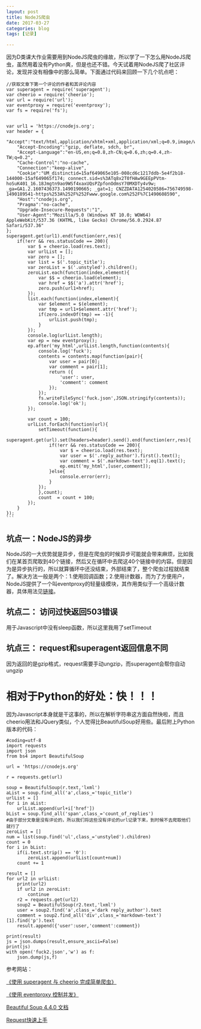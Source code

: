 ```yaml
---
layout: post
title: NodeJS爬虫
date: 2017-03-27
categories: blog
tags: [记录]

---
```


因为D类课大作业需要用到NodeJS爬虫的缘故，所以学了一下怎么用NodeJS爬虫，虽然用着没有Python爽，但是也还不错。今天试着用NodeJS爬了社区评论，发现并没有相像中的那么简单。下面通过代码来回顾一下几个坑点吧：

```
//获取文章下第一个评论的作者和其评论内容
var superagent = require('superagent');
var cheerio = require('cheerio');
var url = require('url');
var eventproxy = require('eventproxy');
var fs = require('fs');


var url1 = 'https://cnodejs.org';
var header = {
	"Accept":"text/html,application/xhtml+xml,application/xml;q=0.9,image/webp,*/*;q=0.8",
	"Accept-Encoding":"gzip, deflate, sdch, br",
	"Accept-Language":"en-US,en;q=0.8,zh-CN;q=0.6,zh;q=0.4,zh-TW;q=0.2",
	"Cache-Control":"no-cache",
	"Connection":"keep-alive",
	"Cookie":"UM_distinctid=15af649065e105-008cd6c1217ddb-5e4f2b18-144000-15af649065f174; connect.sid=s%3ATq8x2T0fHAw9GEEpPVtm-hoSuK401_16.18Jmgtn9ao9WSf4xaxUQsPZpfonOdmsY70MXDTy4v9w; _ga=GA1.2.1607436373.1490190665; _gat=1; CNZZDATA1254020586=756749598-1490189541-https%253A%252F%252Fwww.google.com%252F%7C1490608590",
	"Host":"cnodejs.org",
	"Pragma":"no-cache",
	"Upgrade-Insecure-Requests":"1",
	"User-Agent":"Mozilla/5.0 (Windows NT 10.0; WOW64) AppleWebKit/537.36 (KHTML, like Gecko) Chrome/56.0.2924.87 Safari/537.36"
};
superagent.get(url1).end(function(err,res){
	if(!err && res.statusCode == 200){
		var $ = cheerio.load(res.text);
		var urlList = [];
		var zero = [];
		var list = $('.topic_title');
		var zeroList = $('.unstyled').children();
		zeroList.each(function(index,element){
			var $$ = cheerio.load(element);
			var href = $$('a').attr('href');
			zero.push(url1+href);
		});
		list.each(function(index,element){
			var $element = $(element);
			var tmp = url1+$element.attr('href');
			if(zero.indexOf(tmp) == -1){
				urlList.push(tmp);
			}
		});
		console.log(urlList.length);
		var ep = new eventproxy();
		ep.after('my_html',urlList.length,function(contents){
			console.log('fuck');
			contents = contents.map(function(pair){
				var user = pair[0];
				var comment = pair[1];
				return ({
					'user': user,
					'comment': comment
				});
			});
			fs.writeFileSync('fuck.json',JSON.stringify(contents));
			console.log('ok');
		});

		var count = 100;
		urlList.forEach(function(url){
			setTimeout(function(){
				superagent.get(url).set(headers=header).send().end(function(err,res){
				if(!err && res.statusCode == 200){
					var $ = cheerio.load(res.text);
					var user = $('.reply_author').first().text();
					var comment = $('.markdown-text').eq(1).text();
					ep.emit('my_html',[user,comment]);
				}else{
					console.error(err);
				}
			});
			},count);
			count  = count + 100;
		});
	}
});
​```
```

##  坑点一：NodeJS的异步

NodeJS的一大优势就是异步，但是在爬虫的时候异步可能就会带来麻烦，比如我们在某首页爬取到40个链接，然后又在循环中去爬这40个链接中的内容。但是因为是异步执行的，所以就算循环中还没结束，外部结束了，整个爬虫过程就结束了。解决方法一般是两个：1.使用回调函数；2.使用计数器，而为了方便用户，NodeJS提供了一个叫eventproxy的轻量级模块，其作用类似于一个高级计数器，具体用法见[链接](https://github.com/alsotang/node-lessons/tree/master/lesson4)。



##  坑点二： 访问过快返回503错误

用于Javascript中没有sleep函数，所以这里我用了setTimeout



##  坑点三： request和superagent返回信息不同

因为返回的是gzip格式，request需要手动ungzip，而superagent会帮你自动ungzip





#  相对于Python的好处：快！！！

因为Javascript本身就是干这事的，所以在解析字符串这方面自然快啦，而且cheerio用法和JQuery类似，个人觉得比BeautifulSoup好用些。最后附上Python版本的代码：

```
#coding=utf-8
import requests
import json
from bs4 import BeautifulSoup

url = 'https://cnodejs.org'

r = requests.get(url)

soup = BeautifulSoup(r.text,'lxml')
aList = soup.find_all('a',class_='topic_title')
urlList = []
for i in aList:
	urlList.append(url+i['href'])
bList = soup.find_all('span',class_='count_of_replies')
#由于部分文章是没有评论的，所以我们将这些没有评论的url记录下来，到时候不去爬取他们就行了
zeroList = []
num = list(soup.find('ul',class_='unstyled').children)
count = 0
for i in bList:
	if(i.text.strip() == '0'):
		zeroList.append(urlList[count+num])
	count += 1

result = []
for url2 in urlList:
	print(url2)
	if url2 in zeroList:
		continue
	r2 = requests.get(url2)
	soup2 = BeautifulSoup(r2.text,'lxml')
	user = soup2.find('a',class_='dark reply_author').text
	comment = soup2.find_all('div',class_='markdown-text')[1].find('p').text
	result.append({'user':user,'comment':comment})

print(result)
js = json.dumps(result,ensure_ascii=False)
print(js)
with open('fuck2.json','w') as f:
	json.dump(js,f)

```

参考网站：

[《使用 superagent 与 cheerio 完成简单爬虫》](https://github.com/alsotang/node-lessons/tree/master/lesson3)

[《使用 eventproxy 控制并发》](https://github.com/alsotang/node-lessons/tree/master/lesson4)

[Beautiful Soup 4.4.0 文档](http://beautifulsoup.readthedocs.io/zh_CN/latest/)

[Request快速上手](http://docs.python-requests.org/zh_CN/latest/user/quickstart.html)

